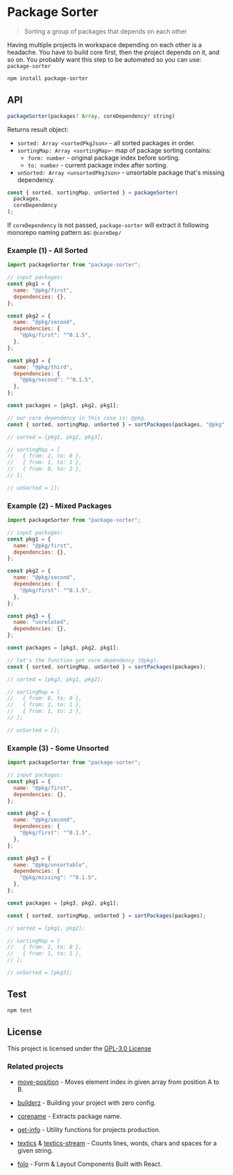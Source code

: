 # Package Sorter

> Sorting a group of packages that depends on each other

Having multiple projects in workspace depending on each other is a headache. You
have to build core first, then the project depends on it, and so on. You
probably want this step to be automated so you can use: `package-sorter`

```bash
npm install package-sorter
```

## API

```js
packageSorter(packages? Array, coreDependency? string)
```

Returns result object:

- `sorted: Array <sortedPkgJson>` - all sorted packages in order.
- `sortingMap: Array <sortingMap>`- map of package sorting contains:
  - `form: number` - original package index before sorting.
  - `to: number` - current package index after sorting.
- `unSorted: Array <unsortedPkgJson>` - unsortable package that's missing dependency.

```js
const { sorted, sortingMap, unSorted } = packageSorter(
  packages,
  coreDependency
);
```

If `coreDependency` is not passed, `package-sorter` will extract it following
monorepo naming pattern as: `@coreDep/`

### Example (1) - All Sorted

```js
import packageSorter from "package-sorter";

// input packages:
const pkg1 = {
  name: "@pkg/first",
  dependencies: {},
};

const pkg2 = {
  name: "@pkg/second",
  dependencies: {
    "@pkg/first": "^0.1.5",
  },
};

const pkg3 = {
  name: "@pkg/third",
  dependencies: {
    "@pkg/second": "^0.1.5",
  },
};

const packages = [pkg3, pkg2, pkg1];

// our core dependency in this case is: @pkg.
const { sorted, sortingMap, unSorted } = sortPackages(packages, "@pkg");

// sorted = [pkg1, pkg2, pkg3];

// sortingMap = [
//   { from: 2, to: 0 },
//   { from: 1, to: 1 },
//   { from: 0, to: 2 },
// ];

// unSorted = [];
```

### Example (2) - Mixed Packages

```js
import packageSorter from "package-sorter";

// input packages:
const pkg1 = {
  name: "@pkg/first",
  dependencies: {},
};

const pkg2 = {
  name: "@pkg/second",
  dependencies: {
    "@pkg/first": "^0.1.5",
  },
};

const pkg3 = {
  name: "unrelated",
  dependencies: {},
};

const packages = [pkg3, pkg2, pkg1];

// let's the function get core dependency (@pkg).
const { sorted, sortingMap, unSorted } = sortPackages(packages);

// sorted = [pkg3, pkg1, pkg2];

// sortingMap = [
//   { from: 0, to: 0 },
//   { from: 2, to: 1 },
//   { from: 1, to: 2 },
// ];

// unSorted = [];
```

### Example (3) - Some Unsorted

```js
import packageSorter from "package-sorter";

// input packages:
const pkg1 = {
  name: "@pkg/first",
  dependencies: {},
};

const pkg2 = {
  name: "@pkg/second",
  dependencies: {
    "@pkg/first": "^0.1.5",
  },
};

const pkg3 = {
  name: "@pkg/unsortable",
  dependencies: {
    "@pkg/missing": "^0.1.5",
  },
};

const packages = [pkg3, pkg2, pkg1];

const { sorted, sortingMap, unSorted } = sortPackages(packages);

// sorted = [pkg1, pkg2];

// sortingMap = [
//   { from: 2, to: 0 },
//   { from: 1, to: 1 },
// ];

// unSorted = [pkg3];
```

## Test

```sh
npm test
```

## License

This project is licensed under the [GPL-3.0 License](https://github.com/jalal246/packageSorter/blob/master/LICENSE)

### Related projects

- [move-position](https://github.com/jalal246/move-position) - Moves element
  index in given array from position A to B.

- [builderz](https://github.com/jalal246/builderz) - Building your project with zero config.

- [corename](https://github.com/jalal246/corename) - Extracts package name.

- [get-info](https://github.com/jalal246/get-info) - Utility functions for
  projects production.

- [textics](https://github.com/jalal246/textics) &
  [textics-stream](https://github.com/jalal246/textics-stream) - Counts lines,
  words, chars and spaces for a given string.

- [folo](https://github.com/jalal246/folo) - Form & Layout Components Built with React.

